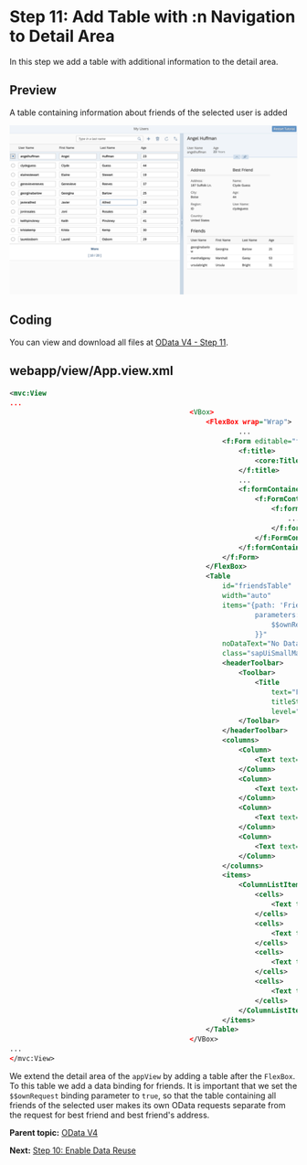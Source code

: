 <!-- loio19cc773a60d944c8bb588056f665de04 -->

# Step 11: Add Table with :n Navigation to Detail Area

In this step we add a table with additional information to the detail area.



<a name="loio19cc773a60d944c8bb588056f665de04__section_bt4_fxc_z1b"/>

## Preview

   
  
<a name="loio19cc773a60d944c8bb588056f665de04__fig_ybl_pdx_4cb"/>A table containing information about friends of the selected user is added

 ![](images/Tut_OD4_Step_11_45abd62.png "A table containing information about friends of the selected user is added") 



<a name="loio19cc773a60d944c8bb588056f665de04__section_tsr_gxc_z1b"/>

## Coding

You can view and download all files at [OData V4 - Step 11](https://ui5.sap.com/#/entity/sap.ui.core.tutorial.odatav4/sample/sap.ui.core.tutorial.odatav4.11/code).



<a name="loio19cc773a60d944c8bb588056f665de04__section_pp2_mxc_z1b"/>

## webapp/view/App.view.xml

```xml
<mvc:View
...
											<VBox>
												<FlexBox wrap="Wrap">
														...
													<f:Form	editable="false">
														<f:title>
															<core:Title text="{i18n>bestFriendTitleText}" />
														</f:title>
														...
														<f:formContainers>
															<f:FormContainer>
																<f:formElements>
																	...
																</f:formElements>
															</f:FormContainer>
														</f:formContainers>
													</f:Form>
												</FlexBox>
												<Table
													id="friendsTable"
													width="auto"
													items="{path: 'Friends',
															parameters: {
																$$ownRequest: true
															}}"
													noDataText="No Data"
													class="sapUiSmallMarginBottom">
													<headerToolbar>
														<Toolbar>
															<Title
																text="Friends"
																titleStyle="H3"
																level="H3"/>
														</Toolbar>
													</headerToolbar>
													<columns>
														<Column>
															<Text text="User Name"/>
														</Column>
														<Column>
															<Text text="First Name"/>
														</Column>
														<Column>
															<Text text="Last Name"/>
														</Column>
														<Column>
															<Text text="Age"/>
														</Column>
													</columns>
													<items>
														<ColumnListItem>
															<cells>
																<Text text="{UserName}"/>
															</cells>
															<cells>
																<Text text="{FirstName}"/>
															</cells>
															<cells>
																<Text text="{LastName}"/>
															</cells>
															<cells>
																<Text text="{Age}"/>
															</cells>
														</ColumnListItem>
													</items>
												</Table>
											</VBox>
...
</mvc:View>
```

We extend the detail area of the `appView` by adding a table after the `FlexBox`. To this table we add a data binding for friends. It is important that we set the `$$ownRequest` binding parameter to `true`, so that the table containing all friends of the selected user makes its own OData requests separate from the request for best friend and best friend's address.

**Parent topic:** [OData V4](odata-v4-bcdbde6.md "In this tutorial, we explore how features of OData V4 can be used in SAPUI5. We write a small app that consumes data from an OData V4 service to understand how to access, modify, aggregate, and filter data in an OData V4 model.")

**Next:** [Step 10: Enable Data Reuse](step-10-enable-data-reuse-e687dbd.md "In this step we avoid unnecessary back-end requests by preventing the destruction of data shown in the detail area when sorting or filtering the list.")

